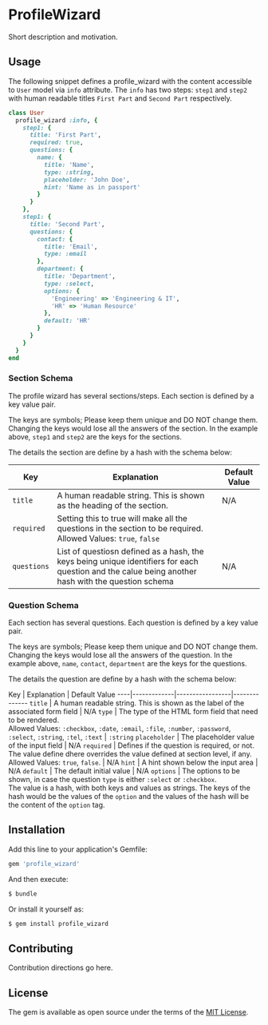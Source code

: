 # ProfileWizard
Short description and motivation.

## Usage
The following snippet defines a profile_wizard with the content accessible to `User` model via `info` attribute. The `info` has two steps: `step1` and `step2` with human readable titles `First Part` and `Second Part` respectively.

```ruby
class User
  profile_wizard :info, {
    step1: {
      title: 'First Part',
      required: true,
      questions: {
        name: {
          title: 'Name',
          type: :string,
          placeholder: 'John Doe',
          hint: 'Name as in passport'
        }
      }
    },
    step1: {
      title: 'Second Part',
      questions: {
        contact: {
          title: 'Email',
          type: :email
        },
        department: {
          title: 'Department',
          type: :select,
          options: {
            'Engineering' => 'Engineering & IT',
            'HR' => 'Human Resource'
          },
          default: 'HR'
        }
      }
    }
  }
end
```

### Section Schema
The profile wizard has several sections/steps. Each section is defined by a key value pair.

The keys are symbols; Please keep them unique and DO NOT change them. Changing the keys would lose all the answers of the section. In the example above, `step1` and `step2` are the keys for the sections.

The details the section are define by a hash with the schema below:

Key | Explanation | Default Value
----|-------------|--------------
`title` | A human readable string. This is shown as the heading of the section. | N/A
`required` | Setting this to true will make all the questions in the section to be required.<br>Allowed Values: `true`, `false`
`questions` | List of questiosn defined as a hash, the keys being unique identifiers for each question and the calue being another hash with the question schema | N/A

### Question Schema
Each section has several questions. Each question is defined by a key value pair.

The keys are symbols; Please keep them unique and DO NOT change them. Changing the keys would lose all the answers of the question. In the example above, `name`, `contact`, `department` are the keys for the questions.

The details the question are define by a hash with the schema below:

Key | Explanation | Default Value
----|-------------|-----------------|--------------
`title` | A human readable string. This is shown as the label of the associated form field | N/A
`type` | The type of the HTML form field that need to be rendered.<br>Allowed Values: `:checkbox`, `:date`, `:email`, `:file`, `:number`, `:password`, `:select`, `:string`, `:tel`, `:text` | `:string`
`placeholder` | The placeholder value of the input field | N/A
`required` | Defines if the question is required, or not. The value define dhere overrides the value defined at section level, if any.<br>Allowed Values: `true`, `false`. | N/A
`hint` | A hint shown below the input area | N/A
`default` | The default initial value | N/A
`options` | The options to be shown, in case the question `type` is either `:select` or `:checkbox`.<br>The value is a hash, with both keys and values as strings. The keys of the hash would be the values of the `option` and the values of the hash will be the content of the `option` tag.


## Installation
Add this line to your application's Gemfile:

```ruby
gem 'profile_wizard'
```

And then execute:
```bash
$ bundle
```

Or install it yourself as:
```bash
$ gem install profile_wizard
```

## Contributing
Contribution directions go here.

## License
The gem is available as open source under the terms of the [MIT License](https://opensource.org/licenses/MIT).
